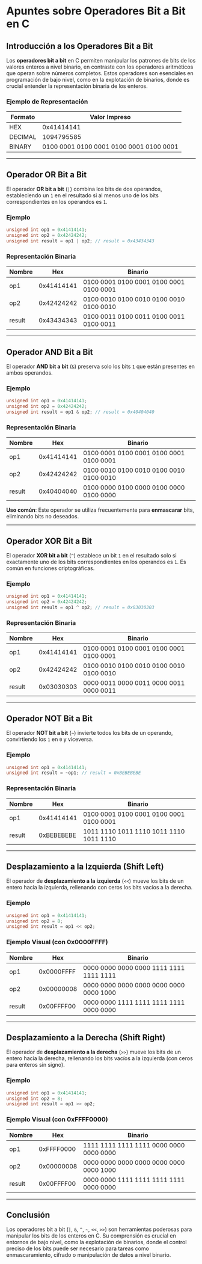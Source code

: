 # Apuntes sobre Operadores Bit a Bit en C

## Introducción a los Operadores Bit a Bit

Los **operadores bit a bit** en C permiten manipular los patrones de bits de los valores enteros a nivel binario, en contraste con los operadores aritméticos que operan sobre números completos. Estos operadores son esenciales en programación de bajo nivel, como en la explotación de binarios, donde es crucial entender la representación binaria de los enteros.

### Ejemplo de Representación
| Formato  | Valor Impreso         |
|----------|-----------------------|
| HEX      | 0x41414141           |
| DECIMAL  | 1094795585           |
| BINARY   | 0100 0001 0100 0001 0100 0001 0100 0001 |

---

## Operador OR Bit a Bit

El operador **OR bit a bit** (`|`) combina los bits de dos operandos, estableciendo un `1` en el resultado si al menos uno de los bits correspondientes en los operandos es `1`.

### Ejemplo
```c
unsigned int op1 = 0x41414141;
unsigned int op2 = 0x42424242;
unsigned int result = op1 | op2; // result = 0x43434343
```

### Representación Binaria
| Nombre | Hex        | Binario                          |
|--------|------------|----------------------------------|
| op1    | 0x41414141 | 0100 0001 0100 0001 0100 0001 0100 0001 |
| op2    | 0x42424242 | 0100 0010 0100 0010 0100 0010 0100 0010 |
| result | 0x43434343 | 0100 0011 0100 0011 0100 0011 0100 0011 |

---

## Operador AND Bit a Bit

El operador **AND bit a bit** (`&`) preserva solo los bits `1` que están presentes en ambos operandos.

### Ejemplo
```c
unsigned int op1 = 0x41414141;
unsigned int op2 = 0x42424242;
unsigned int result = op1 & op2; // result = 0x40404040
```

### Representación Binaria
| Nombre | Hex        | Binario                          |
|--------|------------|----------------------------------|
| op1    | 0x41414141 | 0100 0001 0100 0001 0100 0001 0100 0001 |
| op2    | 0x42424242 | 0100 0010 0100 0010 0100 0010 0100 0010 |
| result | 0x40404040 | 0100 0000 0100 0000 0100 0000 0100 0000 |

**Uso común**: Este operador se utiliza frecuentemente para **enmascarar** bits, eliminando bits no deseados.

---

## Operador XOR Bit a Bit

El operador **XOR bit a bit** (`^`) establece un bit `1` en el resultado solo si exactamente uno de los bits correspondientes en los operandos es `1`. Es común en funciones criptográficas.

### Ejemplo
```c
unsigned int op1 = 0x41414141;
unsigned int op2 = 0x42424242;
unsigned int result = op1 ^ op2; // result = 0x03030303
```

### Representación Binaria
| Nombre | Hex        | Binario                          |
|--------|------------|----------------------------------|
| op1    | 0x41414141 | 0100 0001 0100 0001 0100 0001 0100 0001 |
| op2    | 0x42424242 | 0100 0010 0100 0010 0100 0010 0100 0010 |
| result | 0x03030303 | 0000 0011 0000 0011 0000 0011 0000 0011 |

---

## Operador NOT Bit a Bit

El operador **NOT bit a bit** (`~`) invierte todos los bits de un operando, convirtiendo los `1` en `0` y viceversa.

### Ejemplo
```c
unsigned int op1 = 0x41414141;
unsigned int result = ~op1; // result = 0xBEBEBEBE
```

### Representación Binaria
| Nombre | Hex        | Binario                          |
|--------|------------|----------------------------------|
| op1    | 0x41414141 | 0100 0001 0100 0001 0100 0001 0100 0001 |
| result | 0xBEBEBEBE | 1011 1110 1011 1110 1011 1110 1011 1110 |

---

## Desplazamiento a la Izquierda (Shift Left)

El operador de **desplazamiento a la izquierda** (`<<`) mueve los bits de un entero hacia la izquierda, rellenando con ceros los bits vacíos a la derecha.

### Ejemplo
```c
unsigned int op1 = 0x41414141;
unsigned int op2 = 8;
unsigned int result = op1 << op2;
```

### Ejemplo Visual (con 0x0000FFFF)
| Nombre | Hex        | Binario                          |
|--------|------------|----------------------------------|
| op1    | 0x0000FFFF | 0000 0000 0000 0000 1111 1111 1111 1111 |
| op2    | 0x00000008 | 0000 0000 0000 0000 0000 0000 0000 1000 |
| result | 0x00FFFF00 | 0000 0000 1111 1111 1111 1111 0000 0000 |

---

## Desplazamiento a la Derecha (Shift Right)

El operador de **desplazamiento a la derecha** (`>>`) mueve los bits de un entero hacia la derecha, rellenando los bits vacíos a la izquierda (con ceros para enteros sin signo).

### Ejemplo
```c
unsigned int op1 = 0x41414141;
unsigned int op2 = 8;
unsigned int result = op1 >> op2;
```

### Ejemplo Visual (con 0xFFFF0000)
| Nombre | Hex        | Binario                          |
|--------|------------|----------------------------------|
| op1    | 0xFFFF0000 | 1111 1111 1111 1111 0000 0000 0000 0000 |
| op2    | 0x00000008 | 0000 0000 0000 0000 0000 0000 0000 1000 |
| result | 0x00FFFF00 | 0000 0000 1111 1111 1111 1111 0000 0000 |

---

## Conclusión

Los operadores bit a bit (`|`, `&`, `^`, `~`, `<<`, `>>`) son herramientas poderosas para manipular los bits de los enteros en C. Su comprensión es crucial en entornos de bajo nivel, como la explotación de binarios, donde el control preciso de los bits puede ser necesario para tareas como enmascaramiento, cifrado o manipulación de datos a nivel binario.
